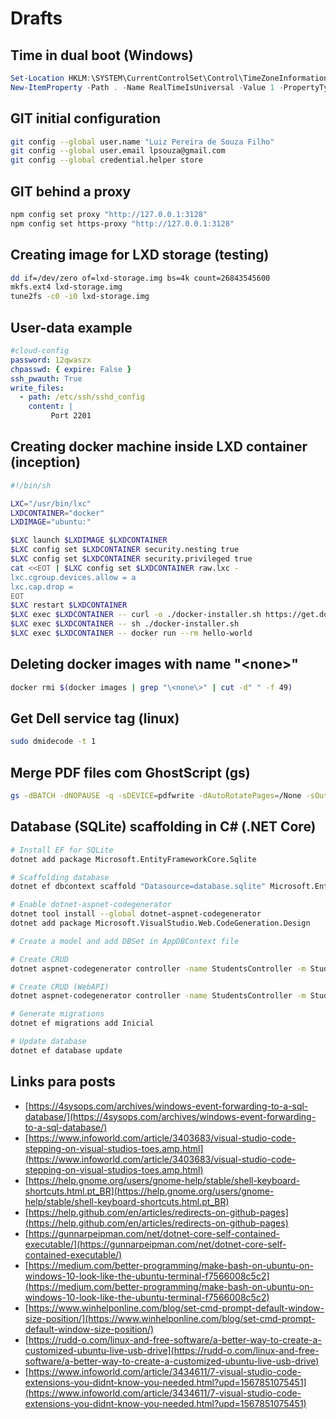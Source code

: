 # Drafts

## Time in dual boot (Windows)

```powershell
Set-Location HKLM:\SYSTEM\CurrentControlSet\Control\TimeZoneInformation\
New-ItemProperty -Path . -Name RealTimeIsUniversal -Value 1 -PropertyType DWORD
```

## GIT initial configuration

```bash
git config --global user.name "Luiz Pereira de Souza Filho"
git config --global user.email lpsouza@gmail.com
git config --global credential.helper store
```

## GIT behind a proxy

```bash
npm config set proxy "http://127.0.0.1:3128"
npm config set https-proxy "http://127.0.0.1:3128"
```

## Creating image for LXD storage (testing)

```bash
dd if=/dev/zero of=lxd-storage.img bs=4k count=26843545600
mkfs.ext4 lxd-storage.img
tune2fs -c0 -i0 lxd-storage.img
```

## User-data example

```yaml
#cloud-config
password: 12qwaszx
chpasswd: { expire: False }
ssh_pwauth: True
write_files:
  - path: /etc/ssh/sshd_config
    content: |
         Port 2201
```

## Creating docker machine inside LXD container (inception)

```bash
#!/bin/sh

LXC="/usr/bin/lxc"
LXDCONTAINER="docker"
LXDIMAGE="ubuntu:"

$LXC launch $LXDIMAGE $LXDCONTAINER
$LXC config set $LXDCONTAINER security.nesting true
$LXC config set $LXDCONTAINER security.privileged true
cat <<EOT | $LXC config set $LXDCONTAINER raw.lxc -
lxc.cgroup.devices.allow = a
lxc.cap.drop =
EOT
$LXC restart $LXDCONTAINER
$LXC exec $LXDCONTAINER -- curl -o ./docker-installer.sh https://get.docker.com
$LXC exec $LXDCONTAINER -- sh ./docker-installer.sh
$LXC exec $LXDCONTAINER -- docker run --rm hello-world
```

## Deleting docker images with name "\<none\>"

```bash
docker rmi $(docker images | grep "\<none\>" | cut -d" " -f 49)
```

## Get Dell service tag (linux)

```bash
sudo dmidecode -t 1
```

## Merge PDF files com GhostScript (gs)

```bash
gs -dBATCH -dNOPAUSE -q -sDEVICE=pdfwrite -dAutoRotatePages=/None -sOutputFile=merged/file.pdf file_*
```

## Database (SQLite) scaffolding in C# (.NET Core)

```bash
# Install EF for SQLite
dotnet add package Microsoft.EntityFrameworkCore.Sqlite

# Scaffolding database
dotnet ef dbcontext scaffold "Datasource=database.sqlite" Microsoft.EntityFrameworkCore.Sqlite -o Models -c AppDBContext

# Enable dotnet-aspnet-codegenerator
dotnet tool install --global dotnet-aspnet-codegenerator
dotnet add package Microsoft.VisualStudio.Web.CodeGeneration.Design

# Create a model and add DBSet in AppDBContext file

# Create CRUD
dotnet aspnet-codegenerator controller -name StudentsController -m Student -dc AppDBContext --relativeFolderPath Controllers --useDefaultLayout --referenceScriptLibraries

# Create CRUD (WebAPI)
dotnet aspnet-codegenerator controller -name StudentsController -m Student -dc AppDBContext --relativeFolderPath Controllers/API -api --referenceScriptLibraries

# Generate migrations
dotnet ef migrations add Inicial

# Update database
dotnet ef database update
```

## Links para posts

- [https://4sysops.com/archives/windows-event-forwarding-to-a-sql-database/](https://4sysops.com/archives/windows-event-forwarding-to-a-sql-database/)
- [https://www.infoworld.com/article/3403683/visual-studio-code-stepping-on-visual-studios-toes.amp.html](https://www.infoworld.com/article/3403683/visual-studio-code-stepping-on-visual-studios-toes.amp.html)
- [https://help.gnome.org/users/gnome-help/stable/shell-keyboard-shortcuts.html.pt_BR](https://help.gnome.org/users/gnome-help/stable/shell-keyboard-shortcuts.html.pt_BR)
- [https://help.github.com/en/articles/redirects-on-github-pages](https://help.github.com/en/articles/redirects-on-github-pages)
- [https://gunnarpeipman.com/net/dotnet-core-self-contained-executable/](https://gunnarpeipman.com/net/dotnet-core-self-contained-executable/)
- [https://medium.com/better-programming/make-bash-on-ubuntu-on-windows-10-look-like-the-ubuntu-terminal-f7566008c5c2](https://medium.com/better-programming/make-bash-on-ubuntu-on-windows-10-look-like-the-ubuntu-terminal-f7566008c5c2)
- [https://www.winhelponline.com/blog/set-cmd-prompt-default-window-size-position/](https://www.winhelponline.com/blog/set-cmd-prompt-default-window-size-position/)
- [https://rudd-o.com/linux-and-free-software/a-better-way-to-create-a-customized-ubuntu-live-usb-drive](https://rudd-o.com/linux-and-free-software/a-better-way-to-create-a-customized-ubuntu-live-usb-drive)
- [https://www.infoworld.com/article/3434611/7-visual-studio-code-extensions-you-didnt-know-you-needed.html?upd=1567851075451](https://www.infoworld.com/article/3434611/7-visual-studio-code-extensions-you-didnt-know-you-needed.html?upd=1567851075451)
